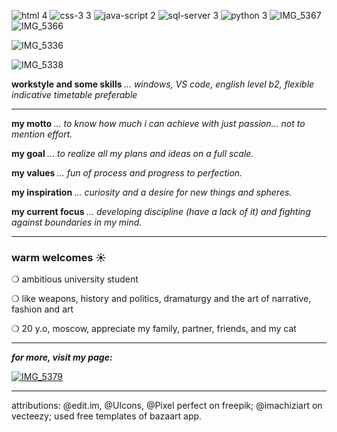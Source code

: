 ![html 4](https://github.com/user-attachments/assets/cca92f35-fa81-4b03-9677-99af339521aa)
![css-3 3](https://github.com/user-attachments/assets/d110d5b8-aec9-42f1-9118-1e21d02930f5)
![java-script 2](https://github.com/user-attachments/assets/40e2ec26-4e0b-46fe-9bb7-608384e22c7e) 
![sql-server 3](https://github.com/user-attachments/assets/a11ee2c6-8121-4e36-9662-96b182c89d5e) 
![python 3](https://github.com/user-attachments/assets/6651de78-9206-4bfc-b359-8de04370124f) 
![IMG_5367](https://github.com/user-attachments/assets/74691012-ce20-4895-ba7e-a75ac4c2009a) 
![IMG_5366](https://github.com/user-attachments/assets/5335d3bc-3c48-4af9-ba8e-946f9b1571e4)

![IMG_5336](https://github.com/user-attachments/assets/07bb9315-4643-4803-85ab-17c3d9207d5a)

![IMG_5338](https://github.com/user-attachments/assets/a43735fd-f082-41cc-ab92-59fccbd02b09)

<b> workstyle and some skills </b>
*... windows, VS code, english level b2, flexible indicative timetable preferable*

---
<b> my motto </b>
*... to know how much i can achieve with just passion... not to mention effort.*

<b> my goal </b>
*... to realize all my plans and ideas on a full scale.*

<b> my values </b>
*... fun of process and progress to perfection.*

<b> my inspiration </b>
*... curiosity and a desire for new things and spheres.*

<b> my current focus </b>
*... developing discipline (have a lack of it) and fighting against boundaries in my mind.*

---
### warm welcomes ☀️

❍ ambitious university student 

❍ like weapons, history and politics, dramaturgy and the art of narrative, fashion and art

❍ 20 y.o, moscow, appreciate my family, partner, friends, and my cat

---
<b>*for more, visit my page:*</b>

[![IMG_5379](https://github.com/user-attachments/assets/8c2cc2cd-8efc-40da-885b-b31db2939ed1)](https://linktr.ee/nitroglycerina)

---
attributions: @edit.im, @Ulcons, @Pixel perfect on freepik; @imachiziart on vecteezy; used free templates of bazaart app.





<!---
cat-a-falce/cat-a-falce is a ✨ special ✨ repository because its `README.md` (this file) appears on your GitHub profile.
You can click the Preview link to take a look at your changes.
--->
